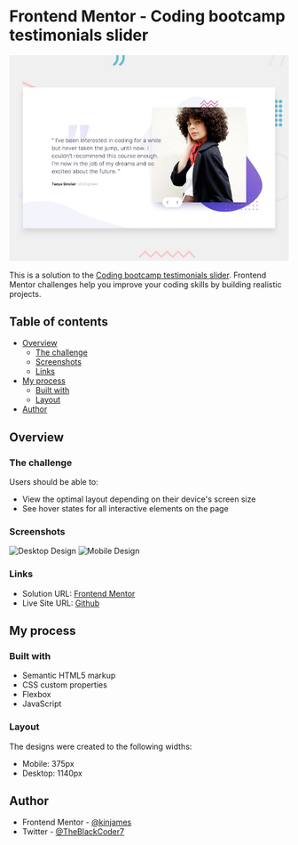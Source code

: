 # Frontend Mentor - Coding bootcamp testimonials slider

![Design preview for the Coding bootcamp testimonials slider coding challenge](./design/desktop-preview.jpg)

This is a solution to the [Coding bootcamp testimonials slider](https://www.frontendmentor.io/challenges/coding-bootcamp-testimonials-slider-4FNyLA8JL/hub/coding-bootcamp-testimonials-slider-8koSTSOpCa). Frontend Mentor challenges help you improve your coding skills by building realistic projects.

## Table of contents

- [Overview](#overview)
  - [The challenge](#the-challenge)
  - [Screenshots](#screenshots)
  - [Links](#links)
- [My process](#my-process)
  - [Built with](#built-with)
  - [Layout](#layout)
- [Author](#author)

## Overview

### The challenge

Users should be able to:

- View the optimal layout depending on their device's screen size
- See hover states for all interactive elements on the page

### Screenshots

![Desktop Design](./design/desktop-design.jpg)
![Mobile Design](./design/mobile-design.jpg)

### Links

- Solution URL: [Frontend Mentor](https://www.frontendmentor.io/solutions/sunnyside-agency-_x0lc5X_IA)
- Live Site URL: [Github](https://kinjames.github.io/bootcamp-testimonials/)

## My process

### Built with

- Semantic HTML5 markup
- CSS custom properties
- Flexbox
- JavaScript

### Layout

The designs were created to the following widths:

- Mobile: 375px
- Desktop: 1140px

## Author

- Frontend Mentor - [@kinjames](https://www.frontendmentor.io/profile/kinjames)
- Twitter - [@TheBlackCoder7](https://twitter.com/TheBlackCoder7)
